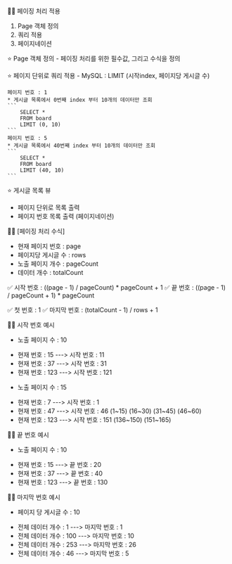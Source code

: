 👩‍🏫 페이징 처리 적용
1. Page 객체 정의
2. 쿼리 적용
3. 페이지네이션

⭐ Page 객체 정의
    - 페이징 처리를 위한 필수값, 그리고 수식을 정의

⭐ 페이지 단위로 쿼리 적용
    - MySQL : LIMIT (시작index, 페이지당 게시글 수)
    
    페이지 번호 : 1
    * 게시글 목록에서 0번째 index 부터 10개의 데이터만 조회
    ```
        SELECT *
        FROM board
        LIMIT (0, 10)
    ```
    페이지 번호 : 5
    * 게시글 목록에서 40번째 index 부터 10개의 데이터만 조회
    ```
        SELECT *
        FROM board
        LIMIT (40, 10)
    ```

⭐ 게시글 목록 뷰
- 페이지 단위로 목록 출력
- 페이지 번호 목록 출력 (페이지네이션)

👩‍🏫 [페이징 처리 수식]
* 현재 페이지 번호          : page
* 페이지당 게시글 수        : rows
* 노출 페이지 개수          : pageCount
* 데이터 개수               : totalCount

✅ 시작 번호    : ((page - 1) / pageCount) * pageCount + 1
✅ 끝 번호      : ((page - 1) / pageCount + 1) * pageCount

✅ 첫 번호      : 1
✅ 마지막 번호  : (totalCount - 1) / rows + 1

👩‍🏫 시작 번호 예시
- 노출 페이지 수 : 10
* 현재 번호 : 15        ---> 시작 번호 : 11
* 현재 번호 : 37        ---> 시작 번호 : 31
* 현재 번호 : 123       ---> 시작 번호 : 121

- 노출 페이지 수 : 15
* 현재 번호 : 7         ---> 시작 번호 : 1
* 현재 번호 : 47        ---> 시작 번호 : 46  (1~15) (16~30) (31~45) (46~60)
* 현재 번호 : 123       ---> 시작 번호 : 151 (136~150) (151~165)

👩‍🏫 끝 번호 예시
- 노출 페이지 수 : 10
* 현재 번호 : 15        ---> 끝 번호 : 20
* 현재 번호 : 37        ---> 끝 번호 : 40
* 현재 번호 : 123       ---> 끝 번호 : 130

👩‍🏫 마지막 번호 예시
- 페이지 당 게시글 수 : 10
* 전체 데이터 개수 : 1      ---> 마지막 번호 : 1
* 전체 데이터 개수 : 100    ---> 마지막 번호 : 10
* 전체 데이터 개수 : 253    ---> 마지막 번호 : 26
* 전체 데이터 개수 : 46     ---> 마지막 번호 : 5